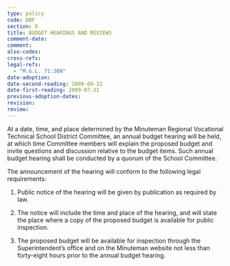 ```yaml
---
type: policy
code: DBF 
section: D
title: BUDGET HEARINGS AND REVIEWS
comment-date:
comment:
also-codes:
cross-refs:
legal-refs:
  - "M.G.L. 71:38N"
date-adoption: 
date-second-reading: 2009-09-22
date-first-reading: 2009-07-21
previous-adoption-dates: 
revision: 
review: 
---
```


At a date, time, and place determined by the Minuteman Regional Vocational Technical School District Committee, an annual budget hearing will be held, at which time Committee members will explain the proposed budget and invite questions and discussion relative to the budget items.  Such annual budget hearing shall be conducted by a quorum of the School Committee.  

The announcement of the hearing will conform to the following legal requirements:

1.	Public notice of the hearing will be given by publication as required by law.

2.	The notice will include the time and place of the hearing, and will state the place where a copy of the proposed budget is available for public inspection.

3.	The proposed budget will be available for inspection through the Superintendent’s office and on the Minuteman website not less than forty-eight hours prior to the annual budget hearing.

